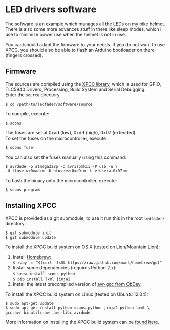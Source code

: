 LED drivers software
====================

The software is an example which manages all the LEDs on my bike helmet.
There is also some more advances stuff in there like sleep modes, which I use to minimize power use when the helmet is not in use.

You can/should adapt the firmware to your needs.
If you do not want to use XPCC, you should also be able to flash an Arduino bootloader on there (fingers crossed).


Firmware
--------

The sources are compiled using the [XPCC library][xpcc], which is used for
GPIO, TLC5940 Drivers, Processing, Build System and Serial Debugging.  
Enter the `source` directory

	$ cd /path/to/ledfader/software/source

To compile, execute:

	$ scons

The fuses are set at 0xad (low), 0xd9 (high), 0x07 (extended).  
To set the fuses on the microcontroller, execute:

	$ scons fuse

You can also set the fuses manually using this command:

	$ avrdude -p atmega328p -c avrispmkii -P usb -u \
	-U lfuse:w:0xad:m -U hfuse:w:0xd9:m -U efuse:w:0x07:m

To flash the binary onto the microcontroller, execute:

	$ scons program


Installing XPCC
---------------

XPCC is provided as a git submodule, to use it run this in the root `ledfader/`
directory:

	$ git submodule init
	$ git submodule update


To install the XPCC build system on OS X (tested on Lion/Mountain Lion):

1.	Install [Homebrew][]:  
	`$ ruby -e "$(curl -fsSL https://raw.github.com/mxcl/homebrew/go)"`
2.	Install some dependencies (requires Python 2.x):  
	`$ brew install scons python`  
	`$ pip install lxml jinja2`
3.	Install the latest precompiled version of [avr-gcc from ObDev][obdev].


To install the XPCC build system on Linux (tested on Ubuntu 12.04):

	$ sudo apt-get update
	$ sudo apt-get install python scons python-jinja2 python-lxml \
	gcc-avr binutils-avr avr-libc avrdude


More information on installing the XPCC build system can be [found here][xpcc-install].

[xpcc]: http://xpcc.kreatives-chaos.com/
[homebrew]: http://mxcl.github.com/homebrew/
[obdev]: http://www.obdev.at/products/crosspack/download.html
[xpcc-install]: http://xpcc.kreatives-chaos.com/install.html
